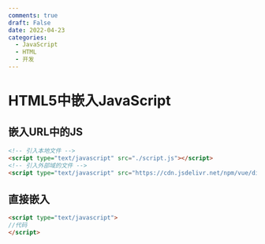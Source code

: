 ```yaml
---
comments: true
draft: False
date: 2022-04-23
categories:
  - JavaScript
  - HTML
  - 开发
---
```


# HTML5中嵌入JavaScript


## 嵌入URL中的JS
``` html
<!-- 引入本地文件 -->
<script type="text/javascript" src="./script.js"></script>
<!-- 引入外部域的文件 -->
<script type="text/javascript" src="https://cdn.jsdelivr.net/npm/vue/dist/vue.js"></script>
```

## 直接嵌入
``` html
<script type="text/javascript">
//代码
</script>
```
